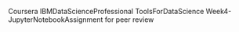 Coursera
  IBMDataScienceProfessional
    ToolsForDataScience
      Week4-JupyterNotebookAssignment for peer review
